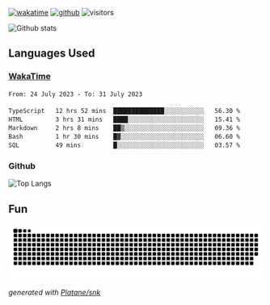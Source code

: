 [![wakatime](https://wakatime.com/badge/user/82c377cd-a54c-404c-b7df-177b313ca539.svg)](https://wakatime.com/@82c377cd-a54c-404c-b7df-177b313ca539)
[![github](https://img.shields.io/github/followers/xinthose?logo=github&style=plastic)](https://github.com/alanhamlett?tab=followers)
![visitors](https://visitor-badge.glitch.me/badge?page_id=xinthose&left_color=green&right_color=red)

![Github stats](https://github-readme-stats.vercel.app/api?username=xinthose&show_icons=true&theme=radical&count_private=true)

## Languages Used

### [WakaTime](https://wakatime.com/)
<!--START_SECTION:waka-->

```txt
From: 24 July 2023 - To: 31 July 2023

TypeScript   12 hrs 52 mins  ██████████████░░░░░░░░░░░   56.30 %
HTML         3 hrs 31 mins   ████░░░░░░░░░░░░░░░░░░░░░   15.41 %
Markdown     2 hrs 8 mins    ██▒░░░░░░░░░░░░░░░░░░░░░░   09.36 %
Bash         1 hr 30 mins    █▓░░░░░░░░░░░░░░░░░░░░░░░   06.60 %
SQL          49 mins         █░░░░░░░░░░░░░░░░░░░░░░░░   03.57 %
```

<!--END_SECTION:waka-->

### Github

![Top Langs](https://github-readme-stats.vercel.app/api/top-langs/?username=xinthose)

## Fun
![github contribution grid snake animation](https://raw.githubusercontent.com/xinthose/xinthose/output/github-contribution-grid-snake.svg)

_generated with [Platane/snk](https://github.com/Platane/snk)_
